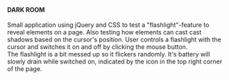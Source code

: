 #### DARK ROOM

Small application using jQuery and CSS to test a "flashlight"-feature 
to reveal elements on a page. Also testing how elements can cast cast shadows
based on the cursor's position.
User controls a flashlight with the cursor and switches it on and off 
by clicking the mouse button.  
The flashlight is a bit messed up so it flickers randomly. 
It's battery will slowly drain while switched on, indicated by the icon in the top right
corner of the page.